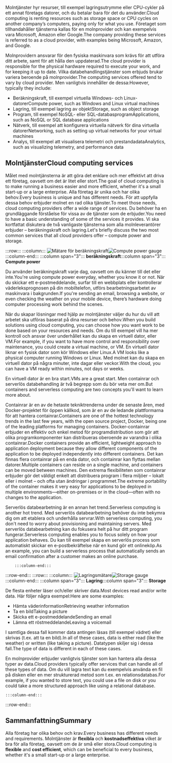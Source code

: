 <span data-ttu-id="414bd-101">Molntjänster hyr resurser, till exempel lagringsutrymme eller CPU-cykler på ett annat företags datorer, och du betalar bara för det du använder.</span><span class="sxs-lookup"><span data-stu-id="414bd-101">Cloud computing is renting resources such as storage space or CPU cycles on another company’s computers, paying only for what you use.</span></span> <span data-ttu-id="414bd-102">Företaget som tillhandahåller tjänsterna kallas för en molnprovider och kan exempelvis vara Microsoft, Amazon eller Google.</span><span class="sxs-lookup"><span data-stu-id="414bd-102">The company providing these services is referred to as a cloud provider, with examples being Microsoft, Amazon, and Google.</span></span>

<span data-ttu-id="414bd-103">Molnprovidern ansvarar för den fysiska maskinvara som krävs för att utföra ditt arbete, samt för att hålla den uppdaterad.</span><span class="sxs-lookup"><span data-stu-id="414bd-103">The cloud provider is responsible for the physical hardware required to execute your work, and for keeping it up to date.</span></span> <span data-ttu-id="414bd-104">Vilka databehandlingstjänster som erbjuds brukar variera beroende på molnprovider.</span><span class="sxs-lookup"><span data-stu-id="414bd-104">The computing services offered tend to vary by cloud provider.</span></span> <span data-ttu-id="414bd-105">Men vanligtvis innehåller de dessa:</span><span class="sxs-lookup"><span data-stu-id="414bd-105">However, typically they include:</span></span>

- <span data-ttu-id="414bd-106">Beräkningskraft, till exempel virtuella Windows- och Linux-datorer</span><span class="sxs-lookup"><span data-stu-id="414bd-106">Compute power, such as Windows and Linux virtual machines</span></span>
- <span data-ttu-id="414bd-107">Lagring, till exempel lagring av objekt</span><span class="sxs-lookup"><span data-stu-id="414bd-107">Storage, such as object storage</span></span>
- <span data-ttu-id="414bd-108">Program, till exempel NoSQL- eller SQL-databasprogram</span><span class="sxs-lookup"><span data-stu-id="414bd-108">Applications, such as NoSQL or SQL database applications</span></span>
- <span data-ttu-id="414bd-109">Nätverk, till exempel att konfigurera virtuella nätverk för dina virtuella datorer</span><span class="sxs-lookup"><span data-stu-id="414bd-109">Networking, such as setting up virtual networks for your virtual machines</span></span>
- <span data-ttu-id="414bd-110">Analys, till exempel att visualisera telemetri och prestandadata</span><span class="sxs-lookup"><span data-stu-id="414bd-110">Analytics, such as visualizing telemetry, and performance data</span></span>

## <a name="cloud-computing-services"></a><span data-ttu-id="414bd-111">Molntjänster</span><span class="sxs-lookup"><span data-stu-id="414bd-111">Cloud computing services</span></span>

<span data-ttu-id="414bd-112">Målet med molntjänsterna är att göra det enklare och mer effektivt att driva ett företag, oavsett om det är litet eller stort.</span><span class="sxs-lookup"><span data-stu-id="414bd-112">The goal of cloud computing is to make running a business easier and more efficient, whether it's a small start-up or a large enterprise.</span></span> <span data-ttu-id="414bd-113">Alla företag är unika och har olika behov.</span><span class="sxs-lookup"><span data-stu-id="414bd-113">Every business is unique and has different needs.</span></span> <span data-ttu-id="414bd-114">För att uppfylla dessa behov erbjuder molnet en rad olika tjänster.</span><span class="sxs-lookup"><span data-stu-id="414bd-114">To meet those needs, cloud computing providers offer a wide range of services.</span></span>
<span data-ttu-id="414bd-115">Du behöver ha en grundläggande förståelse för vissa av de tjänster som de erbjuder.</span><span class="sxs-lookup"><span data-stu-id="414bd-115">You need to have a basic understanding of some of the services it provides.</span></span> <span data-ttu-id="414bd-116">Vi ska kortfattat diskutera de två vanligaste tjänsterna som alla molnleverantörer erbjuder &ndash; beräkningskraft och lagring.</span><span class="sxs-lookup"><span data-stu-id="414bd-116">Let's briefly discuss the two most common services that all cloud providers offer &ndash; compute power and storage.</span></span>

:::row:::
    :::column:::
        <span data-ttu-id="414bd-117">![Mätare för beräkningskraft](../media/2-compute-power.png)</span><span class="sxs-lookup"><span data-stu-id="414bd-117">![Compute power gauge](../media/2-compute-power.png)</span></span>
    :::column-end:::
    <span data-ttu-id="414bd-118">:::column span="3"::: **beräkningskraft**</span><span class="sxs-lookup"><span data-stu-id="414bd-118">:::column span="3"::: **Compute power**</span></span>

<span data-ttu-id="414bd-119">Du använder beräkningskraft varje dag, oavsett om du känner till det eller inte.</span><span class="sxs-lookup"><span data-stu-id="414bd-119">You're using compute power everyday, whether you know it or not.</span></span> <span data-ttu-id="414bd-120">När du skickar ett e-postmeddelande, surfar till en webbplats eller kontrollerar väderleksprognosen på din mobiltelefon, utförs bearbetningsarbetet av maskinvara i bakgrunden.</span><span class="sxs-lookup"><span data-stu-id="414bd-120">If you're sending an email, browsing a website, or even checking the weather on your mobile device, there’s hardware doing computer processing work behind the scenes.</span></span>

<span data-ttu-id="414bd-121">När du skapar lösningar med hjälp av molntjänster väljer du hur du vill att arbetet ska utföras baserat på dina resurser och behov.</span><span class="sxs-lookup"><span data-stu-id="414bd-121">When you build solutions using cloud computing, you can choose how you want work to be done based on your resources and needs.</span></span> <span data-ttu-id="414bd-122">Om du till exempel vill ha mer kontroll och ansvar över underhållet kan du skapa en virtuell dator, eller VM.</span><span class="sxs-lookup"><span data-stu-id="414bd-122">For example, if you want to have more control and responsibility over maintenance, you could create a virtual machine, or VM.</span></span> <span data-ttu-id="414bd-123">En virtuell dator liknar en fysisk dator som kör Windows eller Linux.</span><span class="sxs-lookup"><span data-stu-id="414bd-123">A VM looks like a physical computer running Windows or Linux.</span></span> <span data-ttu-id="414bd-124">Med molnet kan du skapa en virtuell dator på några minuter, inte dagar eller veckor.</span><span class="sxs-lookup"><span data-stu-id="414bd-124">With the cloud, you can have a VM ready within minutes, not days or weeks.</span></span>

<span data-ttu-id="414bd-125">En virtuell dator är en bra start.</span><span class="sxs-lookup"><span data-stu-id="414bd-125">VMs are a great start.</span></span> <span data-ttu-id="414bd-126">Men containrar och serverlös databehandling är två begrepp som du bör veta mer om.</span><span class="sxs-lookup"><span data-stu-id="414bd-126">But containers and serverless computing are two concepts you'll want to learn more about.</span></span>

<span data-ttu-id="414bd-127">Containrar är en av de hetaste tekniktrenderna under de senaste åren, med Docker-projektet för öppen källkod, som är en av de ledande plattformarna för att hantera containrar.</span><span class="sxs-lookup"><span data-stu-id="414bd-127">Containers are one of the hottest technology trends in the last few years, with the open source project, Docker, being one of the leading platforms for managing containers.</span></span> <span data-ttu-id="414bd-128">Docker-containrar erbjuder en effektiv och enkel metod för programdistribution som gör att olika programkomponenter kan distribueras oberoende av varandra i olika containrar.</span><span class="sxs-lookup"><span data-stu-id="414bd-128">Docker containers provide an efficient, lightweight approach to application deployment because they allow different components of the application to be deployed independently into different containers.</span></span> <span data-ttu-id="414bd-129">Det kan finnas flera containrar på en enda dator, och containrar kan flyttas mellan datorer.</span><span class="sxs-lookup"><span data-stu-id="414bd-129">Multiple containers can reside on a single machine, and containers can be moved between machines.</span></span> <span data-ttu-id="414bd-130">Den extrema flexibiliteten som containrar erbjuder gör det väldigt enkelt att distribuera program i flera miljöer – lokalt eller i molnet – och ofta utan ändringar i programmet.</span><span class="sxs-lookup"><span data-stu-id="414bd-130">The extreme portability of the container makes it very easy for applications to be deployed in multiple environments—either on-premises or in the cloud—often with no changes to the application.</span></span>

<span data-ttu-id="414bd-131">Serverlös databearbetning är en annan het trend.</span><span class="sxs-lookup"><span data-stu-id="414bd-131">Serverless computing is another hot trend.</span></span> <span data-ttu-id="414bd-132">Med serverlös databearbetning behöver du inte bekymra dig om att etablera och underhålla servrar.</span><span class="sxs-lookup"><span data-stu-id="414bd-132">With serverless computing, you don't need to worry about provisioning and maintaining servers.</span></span> <span data-ttu-id="414bd-133">Med serverlös databearbetning kan du fokusera helt på hur ditt program fungerar.</span><span class="sxs-lookup"><span data-stu-id="414bd-133">Serverless computing enables you to focus solely on how your application behaves.</span></span> <span data-ttu-id="414bd-134">Du kan till exempel skapa en serverlös process som automatiskt skickar en e-postbekräftelse när en kund gör ett onlineköp.</span><span class="sxs-lookup"><span data-stu-id="414bd-134">As an example, you can build a serverless process that automatically sends an email confirmation after a customer makes an online purchase.</span></span>

        :::column-end:::
:::row-end:::
 :::row:::
    :::column:::
        <span data-ttu-id="414bd-135">![Lagringsmätare](../media/2-storage.png)</span><span class="sxs-lookup"><span data-stu-id="414bd-135">![Storage gauge](../media/2-storage.png)</span></span>
    :::column-end:::
    <span data-ttu-id="414bd-136">:::column span="3"::: **Lagring**</span><span class="sxs-lookup"><span data-stu-id="414bd-136">:::column span="3"::: **Storage**</span></span>

<span data-ttu-id="414bd-137">De flesta enheter läser och/eller skriver data.</span><span class="sxs-lookup"><span data-stu-id="414bd-137">Most devices read and/or write data.</span></span> <span data-ttu-id="414bd-138">Här följer några exempel:</span><span class="sxs-lookup"><span data-stu-id="414bd-138">Here are some examples:</span></span>

- <span data-ttu-id="414bd-139">Hämta väderinformation</span><span class="sxs-lookup"><span data-stu-id="414bd-139">Retrieving weather information</span></span>
- <span data-ttu-id="414bd-140">Ta en bild</span><span class="sxs-lookup"><span data-stu-id="414bd-140">Taking a picture</span></span>
- <span data-ttu-id="414bd-141">Skicka ett e-postmeddelande</span><span class="sxs-lookup"><span data-stu-id="414bd-141">Sending an email</span></span>
- <span data-ttu-id="414bd-142">Lämna ett röstmeddelande</span><span class="sxs-lookup"><span data-stu-id="414bd-142">Leaving a voicemail</span></span>

<span data-ttu-id="414bd-143">I samtliga dessa fall kommer data antingen läsas (till exempel vädret) eller skrivas (t.ex. att ta en bild).</span><span class="sxs-lookup"><span data-stu-id="414bd-143">In all of these cases, data is either read (like the weather) or written (like taking a picture).</span></span> <span data-ttu-id="414bd-144">Datatypen skiljer sig i dessa fall.</span><span class="sxs-lookup"><span data-stu-id="414bd-144">The type of data is different in each of these cases.</span></span>

<span data-ttu-id="414bd-145">En molnprovider erbjuder vanligtvis tjänster som kan hantera alla dessa typer av data.</span><span class="sxs-lookup"><span data-stu-id="414bd-145">Cloud providers typically offer services that can handle all of these types of data.</span></span> <span data-ttu-id="414bd-146">Om du vill lagra text kan du exempelvis använda en fil på disken eller en mer strukturerad metod som t.ex. en relationsdatabas.</span><span class="sxs-lookup"><span data-stu-id="414bd-146">For example, if you wanted to store text, you could use a file on disk or you could take a more structured approach like using a relational database.</span></span>

    :::column-end:::
:::row-end:::

## <a name="summary"></a><span data-ttu-id="414bd-147">Sammanfattning</span><span class="sxs-lookup"><span data-stu-id="414bd-147">Summary</span></span>

<span data-ttu-id="414bd-148">Alla företag har olika behov och krav.</span><span class="sxs-lookup"><span data-stu-id="414bd-148">Every business has different needs and requirements.</span></span> <span data-ttu-id="414bd-149">Molntjänster är **flexibla** och **kostnadseffektiva** vilket är bra för alla företag, oavsett om de är små eller stora.</span><span class="sxs-lookup"><span data-stu-id="414bd-149">Cloud computing is **flexible** and **cost efficient**, which can be beneficial to every business, whether it's a small start-up or a large enterprise.</span></span>